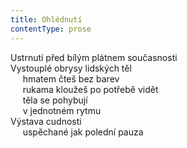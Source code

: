 ```yaml
---
title: Ohlédnutí
contentType: prose
---
```


Ustrnutí před bílým plátnem současnosti  
Vystouplé obrysy lidských těl  
     hmatem čteš bez barev  
     rukama kloužeš po potřebě vidět  
     těla se pohybují  
     v jednotném rytmu  
Výstava cudnosti  
     uspěchané jak polední pauza
